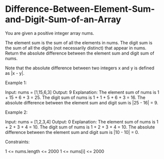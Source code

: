 # Difference-Between-Element-Sum-and-Digit-Sum-of-an-Array
You are given a positive integer array nums.

The element sum is the sum of all the elements in nums.
The digit sum is the sum of all the digits (not necessarily distinct) that appear in nums.
Return the absolute difference between the element sum and digit sum of nums.

Note that the absolute difference between two integers x and y is defined as |x - y|.

 

Example 1:

Input: nums = [1,15,6,3]
Output: 9
Explanation: 
The element sum of nums is 1 + 15 + 6 + 3 = 25.
The digit sum of nums is 1 + 1 + 5 + 6 + 3 = 16.
The absolute difference between the element sum and digit sum is |25 - 16| = 9.


Example 2:

Input: nums = [1,2,3,4]
Output: 0
Explanation:
The element sum of nums is 1 + 2 + 3 + 4 = 10.
The digit sum of nums is 1 + 2 + 3 + 4 = 10.
The absolute difference between the element sum and digit sum is |10 - 10| = 0.
 

Constraints:

1 <= nums.length <= 2000
1 <= nums[i] <= 2000
